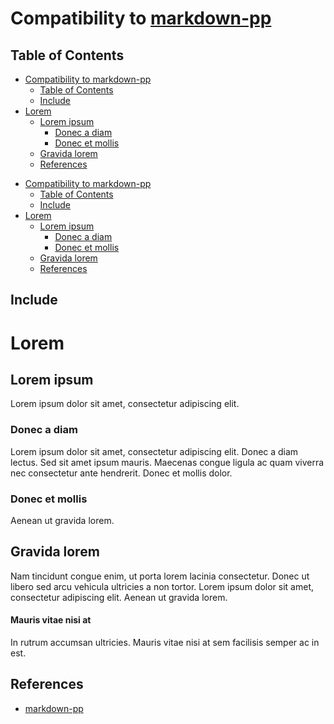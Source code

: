 # Compatibility to [markdown-pp][markdown-pp]

## Table of Contents

<!-- !toc -->

* [Compatibility to markdown-pp](#compatibility-to-markdown-pp-markdown-pp-)
  * [Table of Contents](#table-of-contents)
  * [Include](#include)
* [Lorem](#lorem)
  * [Lorem ipsum](#lorem-ipsum)
    * [Donec a diam](#donec-a-diam)
    * [Donec et mollis](#donec-et-mollis)
  * [Gravida lorem](#gravida-lorem)
  * [References](#references)

<!-- toc! -->

<!-- !toc -->

* [Compatibility to markdown-pp](#compatibility-to-markdown-pp-markdown-pp-)
  * [Table of Contents](#table-of-contents)
  * [Include](#include)
* [Lorem](#lorem)
  * [Lorem ipsum](#lorem-ipsum)
    * [Donec a diam](#donec-a-diam)
    * [Donec et mollis](#donec-et-mollis)
  * [Gravida lorem](#gravida-lorem)
  * [References](#references)

<!-- toc! -->

## Include

# Lorem

## Lorem ipsum

Lorem ipsum dolor sit amet, consectetur adipiscing elit.

### Donec a diam

Lorem ipsum dolor sit amet, consectetur adipiscing elit. Donec a diam lectus. Sed sit amet ipsum mauris. Maecenas congue ligula ac quam viverra nec consectetur ante hendrerit. Donec et mollis dolor.

### Donec et mollis

Aenean ut gravida lorem.

## Gravida lorem

Nam tincidunt congue enim, ut porta lorem lacinia consectetur. Donec ut libero sed arcu vehicula ultricies a non tortor. Lorem ipsum dolor sit amet, consectetur adipiscing elit. Aenean ut gravida lorem.

#### Mauris vitae nisi at

In rutrum accumsan ultricies. Mauris vitae nisi at sem facilisis semper ac in est.

## References

<!-- !ref -->

* [markdown-pp][markdown-pp]

<!-- ref! -->

[markdown-pp]: https://github.com/jreese/markdown-pp
